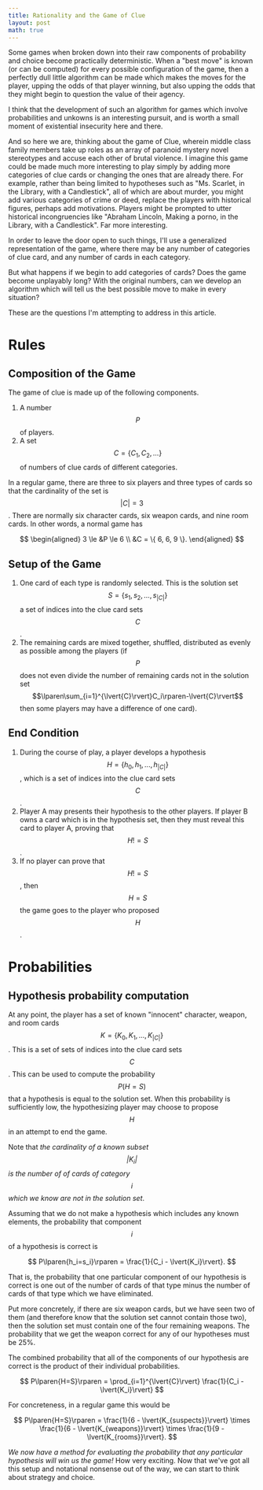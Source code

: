 ```yaml
---
title: Rationality and the Game of Clue
layout: post
math: true
---
```


Some games when broken down into their raw components of probability and choice become practically deterministic. When a "best move" is known (or can be computed) for every possible configuration of the game, then a perfectly dull little algorithm can be made which makes the moves for the player, upping the odds of that player winning, but also upping the odds that they might begin to question the value of their agency.

I think that the development of such an algorithm for games which involve probabilities and unkowns is an interesting pursuit, and is worth a small moment of existential insecurity here and there.

And so here we are, thinking about the game of Clue, wherein middle class family members take up roles as an array of paranoid mystery novel stereotypes and accuse each other of brutal violence. I imagine this game could be made much more interesting to play simply by adding more categories of clue cards or changing the ones that are already there. For example, rather than being limited to hypotheses such as "Ms. Scarlet, in the Library, with a Candlestick", all of which are about murder, you might add various categories of crime or deed, replace the players with historical figures, perhaps add motivations. Players might be prompted to utter historical incongruencies like "Abraham Lincoln, Making a porno, in the Library, with a Candlestick". Far more interesting.

In order to leave the door open to such things, I'll use a generalized representation of the game, where there may be any number of categories of clue card, and any number of cards in each category.

But what happens if we begin to add categories of cards? Does the game become unplayably long? With the original numbers, can we develop an algorithm which will tell us the best possible move to make in every situation?

These are the questions I'm attempting to address in this article.

# Rules

## Composition of the Game

The game of clue is made up of the following components.

1. A number $$P$$ of players.
2. A set $$C = \{ C_1, C_2, ... \}$$ of numbers of clue cards of different categories.

In a regular game, there are three to six players and three types of cards so that the cardinality of the set is $$\lvert{C}\rvert=3$$. There are normally six character cards, six weapon cards, and nine room cards. In other words, a normal game has

$$
\begin{aligned}
    3 \le &P \le 6 \\
    &C = \{ 6, 6, 9 \}.
\end{aligned}
$$

## Setup of the Game

1. One card of each type is randomly selected. This is the solution set $$S=\{s_1, s_2, ..., s_{\lvert{C}\rvert}\}$$ a set of indices into the clue card sets $$C$$.
2. The remaining cards are mixed together, shuffled, distributed as evenly as possible among the players (if $$P$$ does not even divide the number of remaining cards not in the solution set $$\lparen\sum_{i=1}^{\lvert{C}\rvert}C_i\rparen-\lvert{C}\rvert$$ then some players may have a difference of one card).

## End Condition

1. During the course of play, a player develops a hypothesis $$H=\{h_0, h_1, ..., h_{\lvert{C}\rvert}\}$$, which is a set of indices into the clue card sets $$C$$.
2. Player A may presents their hypothesis to the other players. If player B owns a card which is in the hypothesis set, then they must reveal this card to player A, proving that $$H!=S$$.
3. If no player can prove that $$H!=S$$, then $$H=S$$ the game goes to the player who proposed $$H$$.

# Probabilities

## Hypothesis probability computation

At any point, the player has a set of known "innocent" character, weapon, and room cards $$K=\{K_0, K_1, ..., K_{\lvert{C}\rvert}\}$$. This is a set of sets of indices into the clue card sets $$C$$. This can be used to compute the probability $$P\lparen{H=S}\rparen$$ that a hypothesis is equal to the solution set. When this probability is sufficiently low, the hypothesizing player may choose to propose $$H$$ in an attempt to end the game.

Note that _the cardinality of a known subset $$\lvert{K_i}\rvert$$ is the number of of cards of category $$i$$ which we know are not in the solution set_.

Assuming that we do not make a hypothesis which includes any known elements, the probability that component $$i$$ of a hypothesis is correct is

$$
P\lparen{h_i=s_i}\rparen = \frac{1}{C_i - \lvert{K_i}\rvert}.
$$

That is, the probability that one particular component of our hypothesis is correct is one out of the number of cards of that type minus the number of cards of that type which we have eliminated.

Put more concretely, if there are six weapon cards, but we have seen two of them (and therefore know that the solution set cannot contain those two), then the solution set must contain one of the four remaining weapons. The probability that we get the weapon correct for any of our hypotheses must be 25%.

The combined probability that all of the components of our hypothesis are correct is the product of their individual probabilities.

$$
P\lparen{H=S}\rparen = \prod_{i=1}^{\lvert{C}\rvert} \frac{1}{C_i - \lvert{K_i}\rvert}
$$

For concreteness, in a regular game this would be

$$
P\lparen{H=S}\rparen = \frac{1}{6 - \lvert{K_{suspects}}\rvert} \times \frac{1}{6 - \lvert{K_{weapons}}\rvert} \times \frac{1}{9 - \lvert{K_{rooms}}\rvert}.
$$

_We now have a method for evaluating the probability that any particular hypothesis will win us the game!_ How very exciting. Now that we've got all this setup and notational nonsense out of the way, we can start to think about strategy and choice.
